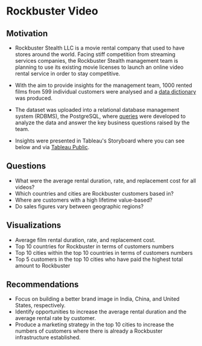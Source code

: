 # Rockbuster Video

## Motivation
* Rockbuster Stealth LLC is a movie rental company that used to have stores around the world. Facing stiff competition from streaming services companies, the Rockbuster Stealth management team is planning to use its existing movie licenses to launch an online video rental service in order to stay competitive.

* With the aim to provide insights for the management team, 1000 rented films from 599 individual customers were analysed and a [data dictionary](https://drive.google.com/file/d/1YnGrQ9WwNx5OK3NAGGZajLyXvqt2sMDc/view?usp=sharing) was produced. 

* The dataset was uploaded into a relational database management system (RDBMS), the PostgreSQL, where [queries](https://docs.google.com/spreadsheets/d/1FeaNMiSDVlpeQEaWNcWQxScNksJbRdbq/edit?usp=sharing&ouid=113829169484980023518&rtpof=true&sd=true) were developed to analyze the data and answer the key business questions raised by the team. 

* Insights were presented in Tableau's Storyboard where you can see below and via [Tableau Public](https://public.tableau.com/app/profile/cleber.juliano.f/viz/Rockbuster_16257667057540/Story1). 


## Questions
* What were the average rental duration, rate, and replacement cost for all videos?
* Which countries and cities are Rockbuster customers based in?
* Where are customers with a high lifetime value-based?
* Do sales figures vary between geographic regions?


## Visualizations
* Average film rental duration, rate, and replacement cost.
* Top 10 countries for Rockbuster in terms of customers numbers
* Top 10 cities within the top 10 countries in terms of customers numbers
* Top 5 customers in the top 10 cities who have paid the highest total amount to Rockbuster

## Recommendations
* Focus on building a better brand image in India, China, and United States, respectively. 
* Identify opportunities to increase the average rental duration and the average rental rate by customer.
* Produce a marketing strategy in the top 10 cities to increase the numbers of customers where there is already a Rockbuster infrastructure established.

